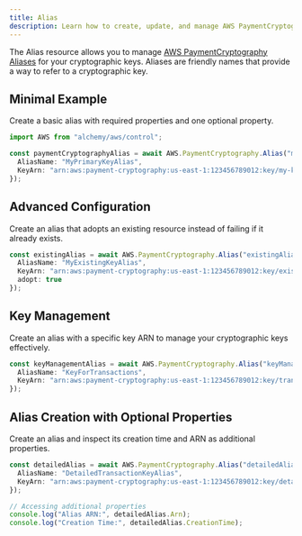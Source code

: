 ```yaml
---
title: Alias
description: Learn how to create, update, and manage AWS PaymentCryptography Aliases using Alchemy Cloud Control.
---
```


The Alias resource allows you to manage [AWS PaymentCryptography Aliases](https://docs.aws.amazon.com/paymentcryptography/latest/userguide/) for your cryptographic keys. Aliases are friendly names that provide a way to refer to a cryptographic key.

## Minimal Example

Create a basic alias with required properties and one optional property.

```ts
import AWS from "alchemy/aws/control";

const paymentCryptographyAlias = await AWS.PaymentCryptography.Alias("myAlias", {
  AliasName: "MyPrimaryKeyAlias",
  KeyArn: "arn:aws:payment-cryptography:us-east-1:123456789012:key/my-key-id"
});
```

## Advanced Configuration

Create an alias that adopts an existing resource instead of failing if it already exists.

```ts
const existingAlias = await AWS.PaymentCryptography.Alias("existingAlias", {
  AliasName: "MyExistingKeyAlias",
  KeyArn: "arn:aws:payment-cryptography:us-east-1:123456789012:key/existing-key-id",
  adopt: true
});
```

## Key Management

Create an alias with a specific key ARN to manage your cryptographic keys effectively.

```ts
const keyManagementAlias = await AWS.PaymentCryptography.Alias("keyManagementAlias", {
  AliasName: "KeyForTransactions",
  KeyArn: "arn:aws:payment-cryptography:us-east-1:123456789012:key/transaction-key-id"
});
```

## Alias Creation with Optional Properties

Create an alias and inspect its creation time and ARN as additional properties.

```ts
const detailedAlias = await AWS.PaymentCryptography.Alias("detailedAlias", {
  AliasName: "DetailedTransactionKeyAlias",
  KeyArn: "arn:aws:payment-cryptography:us-east-1:123456789012:key/detailed-key-id"
});

// Accessing additional properties
console.log("Alias ARN:", detailedAlias.Arn);
console.log("Creation Time:", detailedAlias.CreationTime);
```